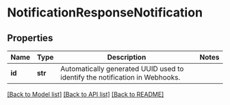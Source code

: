 # NotificationResponseNotification

## Properties
Name | Type | Description | Notes
------------ | ------------- | ------------- | -------------
**id** | **str** | Automatically generated UUID used to identify the notification in Webhooks. | 

[[Back to Model list]](../README.md#documentation-for-models) [[Back to API list]](../README.md#documentation-for-api-endpoints) [[Back to README]](../README.md)



